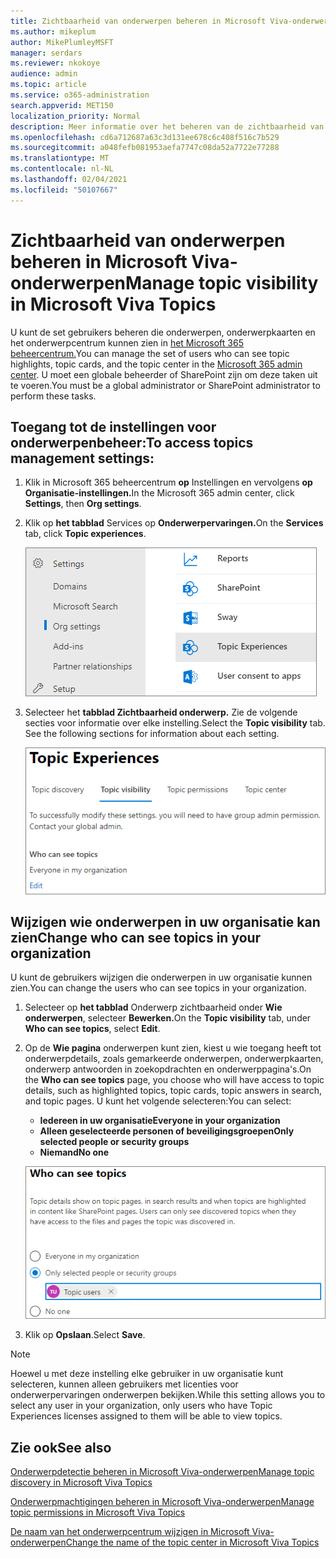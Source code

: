 ```yaml
---
title: Zichtbaarheid van onderwerpen beheren in Microsoft Viva-onderwerpen
ms.author: mikeplum
author: MikePlumleyMSFT
manager: serdars
ms.reviewer: nkokoye
audience: admin
ms.topic: article
ms.service: o365-administration
search.appverid: MET150
localization_priority: Normal
description: Meer informatie over het beheren van de zichtbaarheid van onderwerpen in Microsoft Viva-onderwerpen.
ms.openlocfilehash: cd6a712687a63c3d131ee678c6c408f516c7b529
ms.sourcegitcommit: a048fefb081953aefa7747c08da52a7722e77288
ms.translationtype: MT
ms.contentlocale: nl-NL
ms.lasthandoff: 02/04/2021
ms.locfileid: "50107667"
---
```

# <a name="manage-topic-visibility-in-microsoft-viva-topics"></a><span data-ttu-id="37712-103">Zichtbaarheid van onderwerpen beheren in Microsoft Viva-onderwerpen</span><span class="sxs-lookup"><span data-stu-id="37712-103">Manage topic visibility in Microsoft Viva Topics</span></span>

<span data-ttu-id="37712-104">U kunt de set gebruikers beheren die onderwerpen, onderwerpkaarten en het onderwerpcentrum kunnen zien in [het Microsoft 365 beheercentrum.](https://admin.microsoft.com)</span><span class="sxs-lookup"><span data-stu-id="37712-104">You can manage the set of users who can see topic highlights, topic cards, and the topic center in the [Microsoft 365 admin center](https://admin.microsoft.com).</span></span> <span data-ttu-id="37712-105">U moet een globale beheerder of SharePoint zijn om deze taken uit te voeren.</span><span class="sxs-lookup"><span data-stu-id="37712-105">You must be a global administrator or SharePoint administrator to perform these tasks.</span></span>

## <a name="to-access-topics-management-settings"></a><span data-ttu-id="37712-106">Toegang tot de instellingen voor onderwerpenbeheer:</span><span class="sxs-lookup"><span data-stu-id="37712-106">To access topics management settings:</span></span>

1. <span data-ttu-id="37712-107">Klik in Microsoft 365 beheercentrum **op** Instellingen en vervolgens **op Organisatie-instellingen.**</span><span class="sxs-lookup"><span data-stu-id="37712-107">In the Microsoft 365 admin center, click **Settings**, then **Org settings**.</span></span>
2. <span data-ttu-id="37712-108">Klik op **het tabblad** Services op **Onderwerpervaringen.**</span><span class="sxs-lookup"><span data-stu-id="37712-108">On the **Services** tab, click **Topic experiences**.</span></span>

    ![Verbinding maken mensen kennis te laten maken](../media/admin-org-knowledge-options-completed.png) 

3. <span data-ttu-id="37712-110">Selecteer het **tabblad Zichtbaarheid onderwerp.** Zie de volgende secties voor informatie over elke instelling.</span><span class="sxs-lookup"><span data-stu-id="37712-110">Select the **Topic visibility** tab. See the following sections for information about each setting.</span></span>

    ![knowledge-network-settings](../media/knowledge-network-settings-topic-visibility.png) 

##  <a name="change-who-can-see-topics-in-your-organization"></a><span data-ttu-id="37712-112">Wijzigen wie onderwerpen in uw organisatie kan zien</span><span class="sxs-lookup"><span data-stu-id="37712-112">Change who can see topics in your organization</span></span>

<span data-ttu-id="37712-113">U kunt de gebruikers wijzigen die onderwerpen in uw organisatie kunnen zien.</span><span class="sxs-lookup"><span data-stu-id="37712-113">You can change the users who can see topics in your organization.</span></span>

1. <span data-ttu-id="37712-114">Selecteer op **het tabblad** Onderwerp zichtbaarheid onder **Wie onderwerpen**, selecteer **Bewerken.**</span><span class="sxs-lookup"><span data-stu-id="37712-114">On the **Topic visibility** tab, under **Who can see topics**, select **Edit**.</span></span>
2. <span data-ttu-id="37712-115">Op de **Wie pagina** onderwerpen kunt zien, kiest u wie toegang heeft tot onderwerpdetails, zoals gemarkeerde onderwerpen, onderwerpkaarten, onderwerp antwoorden in zoekopdrachten en onderwerppagina's.</span><span class="sxs-lookup"><span data-stu-id="37712-115">On the **Who can see topics** page, you choose who will have access to topic details, such as highlighted topics, topic cards, topic answers in search, and topic pages.</span></span> <span data-ttu-id="37712-116">U kunt het volgende selecteren:</span><span class="sxs-lookup"><span data-stu-id="37712-116">You can select:</span></span>
    - <span data-ttu-id="37712-117">**Iedereen in uw organisatie**</span><span class="sxs-lookup"><span data-stu-id="37712-117">**Everyone in your organization**</span></span>
    - <span data-ttu-id="37712-118">**Alleen geselecteerde personen of beveiligingsgroepen**</span><span class="sxs-lookup"><span data-stu-id="37712-118">**Only selected people or security groups**</span></span>
    - <span data-ttu-id="37712-119">**Niemand**</span><span class="sxs-lookup"><span data-stu-id="37712-119">**No one**</span></span>

    ![Wie kunt onderwerpen zien](../media/k-manage-who-can-see-topics.png) 

3. <span data-ttu-id="37712-121">Klik op **Opslaan**.</span><span class="sxs-lookup"><span data-stu-id="37712-121">Select **Save**.</span></span>  
 
> [!Note] 
> <span data-ttu-id="37712-122">Hoewel u met deze instelling elke gebruiker in uw organisatie kunt selecteren, kunnen alleen gebruikers met licenties voor onderwerpervaringen onderwerpen bekijken.</span><span class="sxs-lookup"><span data-stu-id="37712-122">While this setting allows you to select any user in your organization, only users who have Topic Experiences licenses assigned to them will be able to view topics.</span></span>

## <a name="see-also"></a><span data-ttu-id="37712-123">Zie ook</span><span class="sxs-lookup"><span data-stu-id="37712-123">See also</span></span>

[<span data-ttu-id="37712-124">Onderwerpdetectie beheren in Microsoft Viva-onderwerpen</span><span class="sxs-lookup"><span data-stu-id="37712-124">Manage topic discovery in Microsoft Viva Topics</span></span>](topic-experiences-discovery.md)

[<span data-ttu-id="37712-125">Onderwerpmachtigingen beheren in Microsoft Viva-onderwerpen</span><span class="sxs-lookup"><span data-stu-id="37712-125">Manage topic permissions in Microsoft Viva Topics</span></span>](topic-experiences-user-permissions.md)

[<span data-ttu-id="37712-126">De naam van het onderwerpcentrum wijzigen in Microsoft Viva-onderwerpen</span><span class="sxs-lookup"><span data-stu-id="37712-126">Change the name of the topic center in Microsoft Viva Topics</span></span>](topic-experiences-administration.md)

